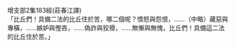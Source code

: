 增支部2集183經(莊春江譯)  
「比丘們！具備二法的比丘住於苦，哪二個呢？憤怒與怨恨，……（中略）藏惡與專橫，……嫉妒與慳吝，……偽詐與狡猾，……無慚與無愧，比丘們！具備這二法的比丘住於苦。」  
  
  
